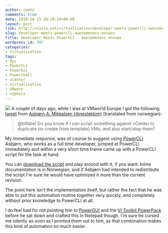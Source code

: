 ```yaml
---
author: cmohn
comments: true
date: 2010-10-15 20:29:14+00:00
layout: post
link: http://vninja.net/virtualization/developer-meets-powercli-awesomeness-ensues/
slug: developer-meets-powercli-awesomeness-ensues
title: Developer meets PowerCLI - awesomeness ensues
wordpress_id: 397
categories:
- Virtualization
tags:
- Ops
- PowerCLI
- PowerGui
- Powershell
- vCenter
- Virtualization
- VMware
- vSphere
---
```


![](/images/logos/PowerCLI.png)
A couple of days ago, while I was at VMworld Europe I got the following [tweet](http://twitter.com/neslekkim/status/27125696800) from [Asbjørn A. Mikkelsen (@neslekkim)](http://twitter.com/neslekkim) (translated from norwegian):


<blockquote>@h0bbel Do you know if I can script something against vCenter to duplicate (or create from template) VMs, and also start/stop them?</blockquote>


My immediate response, was of course to suggest using [PowerCLI](http://communities.vmware.com/community/vmtn/vsphere/automationtools/powercli). Asbjørn, who works as a full time developer, jumped at PowerCLI immediately and within a very short time frame came up with a PowerCLI script for the task at hand.

You can [download the script](/code/VI-automation1.ps) and play around with it, if you want. Inline documentation is in Norwegian, and if Asbjørn had intended to redistribute the script I'm sure he would have optimized it more than the current revision.
<!-- more -->
The point here isn't the implementation itself, but rather the fact that he was able to put this automation routine together very quickly, and completely without prior knowledge to PowerCLI at all. 

 I do feel bad for not pointing him to [PowerGUI](http://www.powergui.org/index.jspa) and the [VI Toolkit PowerPack](http://www.powergui.org/entry.jspa?externalID=1802&categoryID=290) before he sat down and crafted this in Notepad though. I'm sure he cursed me silently as soon as I pointed them out to him, as that combination makes this kind of automation so much easier.
